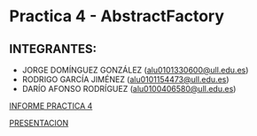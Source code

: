 # Practica 4 - AbstractFactory

## INTEGRANTES: 
  - JORGE DOMÍNGUEZ GONZÁLEZ
  (alu0101330600@ull.edu.es)
  - RODRIGO GARCÍA JIMÉNEZ
  (alu0101154473@ull.edu.es)
  - DARÍO AFONSO RODRÍGUEZ
  (alu0100406580@ull.edu.es)

[INFORME PRACTICA 4](https://docs.google.com/document/d/1uZvAsY18P6gJfj7x3oxTHEqZvb5nj3B4/edit)

[PRESENTACION](https://prezi.com/view/ae4s8ubA6PeBjnYNZUg1/)

